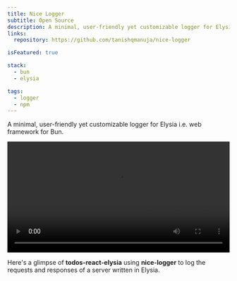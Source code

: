 ```yaml
---
title: Nice Logger
subtitle: Open Source
description: A minimal, user-friendly yet customizable logger for Elysia i.e. web framework for Bun.
links:
  repository: https://github.com/tanishqmanuja/nice-logger

isFeatured: true

stack:
  - bun
  - elysia

tags:
  - logger
  - npm
---
```


A minimal, user-friendly yet customizable logger for Elysia i.e. web framework for Bun.

<video width="100%"  controls>
  <source src="https://github.com/tanishqmanuja/todos-react-elysia/assets/40914272/42b085bc-93c1-47f0-a361-c2d940121619" type="video/mp4">
</video>

Here's a glimpse of **todos-react-elysia** using **nice-logger** to log the requests and responses of a server written in Elysia.

